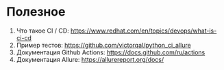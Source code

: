 # Полезное 


1. Что такое CI / CD: <https://www.redhat.com/en/topics/devops/what-is-ci-cd>
2. Пример тестов: <https://github.com/victorqal/python_ci_allure>
3. Документация Github Actions: <https://docs.github.com/ru/actions>
4. Документация Allure: <https://allurereport.org/docs/>